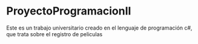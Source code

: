 # ProyectoProgramacionII
Este es un trabajo universitario creado en el lenguaje de programación c#, que trata sobre el registro de peliculas
